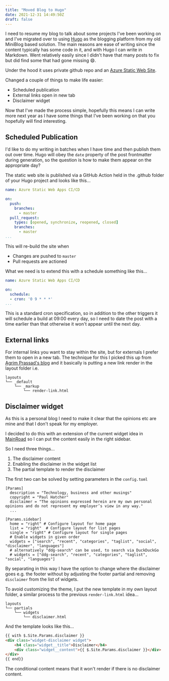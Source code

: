 ```yaml
---
title: "Moved Blog to Hugo"
date: 2021-12-31 14:49:50Z
draft: false
---
```

I need to resume my blog to talk about some projects I've been working on and I've migrated over to using [Hugo](https://gohugo.io/) as the blogging platform from my old MiniBlog based solution. The main reasons are ease of writing since the content typically has some code in it, and with Hugo I can write in Markdown. Went relatively easily since I didn't have that many posts to fix but did find some that had gone missing :smile:.

Under the hood it uses private github repo and an [Azure Static Web Site](https://docs.microsoft.com/en-us/azure/static-web-apps/publish-hugo).

Changed a couple of things to make life easier:
* Scheduled publication
* External links open in new tab
* Disclaimer widget

Now that I've made the process simple, hopefully this means I can write more next year as I have some things that I've been working on that you hopefully will find interesting.

## Scheduled Publication

I'd like to do my writing in batches when I have time and then publish them out over time. Hugo will obey the `date` property of the post frontmatter during generation, so the question is how to make them appear on the appropriate day?

The static web site is published via a GitHub Action held in the .github folder of your Hugo project and looks like this...

```yaml
name: Azure Static Web Apps CI/CD

on:
  push:
    branches:
      - master
  pull_request:
    types: [opened, synchronize, reopened, closed]
    branches:
      - master
...
```

This will re-build the site when
* Changes are pushed to `master`
* Pull requests are actioned

What we need is to extend this with a schedule something like this...

```yaml
name: Azure Static Web Apps CI/CD

on:
  schedule:
  - cron: '0 9 * * *'
...
```
This is a standard cron specification, so in addition to the other triggers it will schedule a build at 09:00 every day, so I need to  date the post with a time earlier than that otherwise it won't appear until the next day.

## External links

For internal links you want to stay within the site, but for externals I prefer them to open in a new tab. The technique for this I picked this up from [Agrim Prassad's blog](https://agrimprasad.com/post/hugo-goldmark-markdown/) and it basically is putting a new link render in the layout folder i.e.

```
layouts
└── _default
    └── _markup
        └── render-link.html
```

## Disclaimer widget

As this is a personal blog I need to make it clear that the opinions etc are mine and that I don't speak for my employer.

I decided to do this with an extension of the current widget idea in [MainRoad](https://github.com/Vimux/Mainroad) so I can put the content easily in the right sidebar.

So I need three things...

1. The disclaimer content
1. Enabling the disclaimer in the widget list
1. The partial template to render the disclaimer

The first two can be solved by setting parameters in the `config.toml`

```
[Params]
  description = "Technology, business and other musings"
  copyright = "Paul Hatcher"
  disclaimer = "The opinions expressed herein are my own personal opinions and do not represent my employer’s view in any way."
  ...

[Params.sidebar]
  home = "right" # Configure layout for home page
  list = "right"  # Configure layout for list pages
  single = "right" # Configure layout for single pages
  # Enable widgets in given order
  widgets = ["search", "recent", "categories", "taglist", "social", "disclaimer", "languages"]
  # alternatively "ddg-search" can be used, to search via DuckDuckGo
  # widgets = ["ddg-search", "recent", "categories", "taglist", "social", "languages"]
```
By separating in this way I have the option to change where the disclaimer goes e.g. the footer without by adjusting the footer partial and removing `disclaimer` from the list of widgets.

To avoid customizing the theme, I put the new template in my own layout folder, a similar process to the previous `render-link.html` idea...
```
layouts
└── partials
    └── widgets
        └── disclaimer.html
```

And the template looks like this...
```html
{{ with $.Site.Params.disclaimer }}
<div class="widget-disclaimer widget">
	<h4 class="widget__title">Disclaimer</h4>
	<div class="widget__content">{{ $.Site.Params.disclaimer }}</div> 
</div>
{{ end}}
```
The conditional content means that it won't render if there is no disclaimer content.